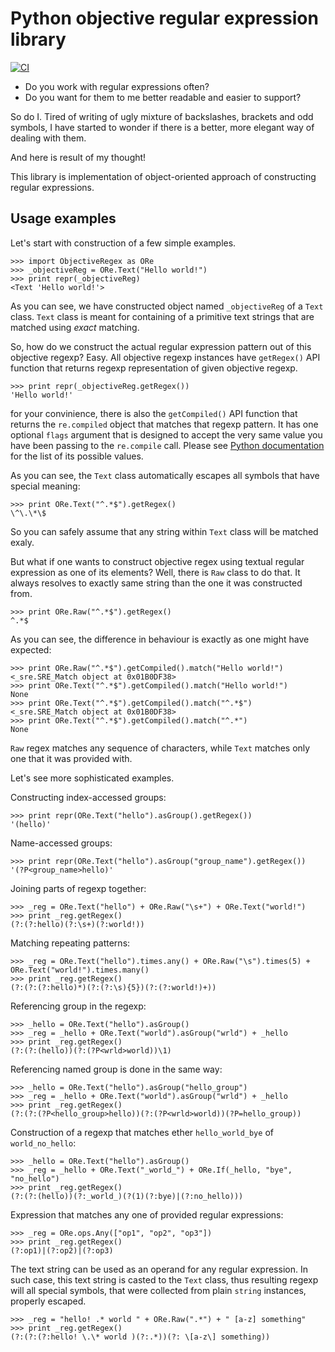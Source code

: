 Python objective regular expression library
==============================

[![CI](https://github.com/VRGhost/objective_regex/actions/workflows/main.yml/badge.svg?branch=main)](https://github.com/VRGhost/objective_regex/actions/workflows/main.yml)

* Do you work with regular expressions often?
* Do you want for them to me better readable and easier to support?

So do I. Tired of writing of ugly mixture of backslashes, brackets and odd symbols, I have started to wonder if there is a better, more elegant way of dealing with them.

And here is result of my thought!

This library is implementation of object-oriented approach of constructing regular expressions.



Usage examples
--------

Let's start with construction of a few simple examples.

    >>> import ObjectiveRegex as ORe
    >>> _objectiveReg = ORe.Text("Hello world!")
    >>> print repr(_objectiveReg)
    <Text 'Hello world!'>
    
As you can see, we have constructed object named `_objectiveReg` of a `Text` class. 
`Text` class is meant for containing of a primitive text strings that are matched using _exact_ matching.

So, how do we construct the actual regular expression pattern out of this objective regexp?
Easy. All objective regexp instances have `getRegex()` API function that returns regexp representation of given objective regexp.

    >>> print repr(_objectiveReg.getRegex())
    'Hello world!'

for your convinience, there is also the `getCompiled()` API function that returns the `re.compiled` object that matches that regexp pattern. It has one optional `flags` argument that is designed to accept the very same value you have been passing to the `re.compile` call. Please see [Python documentation](http://docs.python.org/library/re.html#contents-of-module-re) for the list of its possible values.


As you can see, the `Text` class automatically escapes all symbols that have special meaning:

    >>> print ORe.Text("^.*$").getRegex()
    \^\.\*\$
    
So you can safely assume that any string within `Text` class will be matched exaly.

But what if one wants to construct objective regex using textual regular expression as one of its elements?
Well, there is `Raw` class to do that. It always resolves to exactly same string than the one it was constructed from.

    >>> print ORe.Raw("^.*$").getRegex()
    ^.*$
    
As you can see, the difference in behaviour is exactly as one might have expected:

    >>> print ORe.Raw("^.*$").getCompiled().match("Hello world!")
    <_sre.SRE_Match object at 0x01B0DF38>
    >>> print ORe.Text("^.*$").getCompiled().match("Hello world!")
    None
    >>> print ORe.Text("^.*$").getCompiled().match("^.*$")
    <_sre.SRE_Match object at 0x01B0DF38>
    >>> print ORe.Text("^.*$").getCompiled().match("^.*")
    None    
    
`Raw` regex matches any sequence of characters, while `Text` matches only one that it was provided with.

Let's see more sophisticated examples.

Constructing index-accessed groups:

    >>> print repr(ORe.Text("hello").asGroup().getRegex())
    '(hello)'
    
Name-accessed groups:

    >>> print repr(ORe.Text("hello").asGroup("group_name").getRegex())
    '(?P<group_name>hello)'
    
Joining parts of regexp together:

    >>> _reg = ORe.Text("hello") + ORe.Raw("\s+") + ORe.Text("world!")
    >>> print _reg.getRegex()
    (?:(?:hello)(?:\s+)(?:world!))
    
Matching repeating patterns:

    >>> _reg = ORe.Text("hello").times.any() + ORe.Raw("\s").times(5) + ORe.Text("world!").times.many()
    >>> print _reg.getRegex()
    (?:(?:(?:hello)*)(?:(?:\s){5})(?:(?:world!)+))
    
Referencing group in the regexp:

    >>> _hello = ORe.Text("hello").asGroup()
    >>> _reg = _hello + ORe.Text("world").asGroup("wrld") + _hello
    >>> print _reg.getRegex()
    (?:(?:(hello))(?:(?P<wrld>world))\1)

Referencing named group is done in the same way:

    >>> _hello = ORe.Text("hello").asGroup("hello_group")
    >>> _reg = _hello + ORe.Text("world").asGroup("wrld") + _hello
    >>> print _reg.getRegex()
    (?:(?:(?P<hello_group>hello))(?:(?P<wrld>world))(?P=hello_group))
    
Construction of a regexp that matches ether `hello_world_bye` of `world_no_hello`:

    >>> _hello = ORe.Text("hello").asGroup()
    >>> _reg = _hello + ORe.Text("_world_") + ORe.If(_hello, "bye", "no_hello")
    >>> print _reg.getRegex()
    (?:(?:(hello))(?:_world_)(?(1)(?:bye)|(?:no_hello)))
    
Expression that matches any one of provided regular expressions:

    >>> _reg = ORe.ops.Any(["op1", "op2", "op3"])
    >>> print _reg.getRegex()
    (?:op1)|(?:op2)|(?:op3)

The text string can be used as an operand for any regular expression. In such case, this text string is casted to the `Text` class, thus resulting regexp will all special symbols, that were collected from plain `string` instances, properly escaped.

    >>> _reg = "hello! .* world " + ORe.Raw(".*") + " [a-z] something"
    >>> print _reg.getRegex()
    (?:(?:(?:hello! \.\* world )(?:.*))(?: \[a-z\] something))

